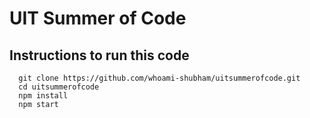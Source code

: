 # UIT Summer of Code
## Instructions to run this code
      git clone https://github.com/whoami-shubham/uitsummerofcode.git 
      cd uitsummerofcode                                                                                                            
      npm install                                                          
      npm start                                              

